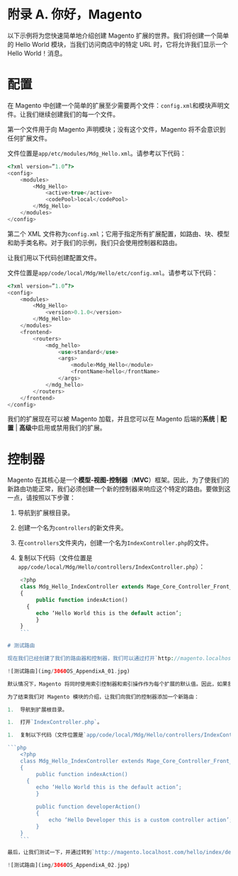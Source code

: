# 附录 A. 你好，Magento

以下示例将为您快速简单地介绍创建 Magento 扩展的世界。我们将创建一个简单的 Hello World 模块，当我们访问商店中的特定 URL 时，它将允许我们显示一个 Hello World！消息。

# 配置

在 Magento 中创建一个简单的扩展至少需要两个文件：`config.xml`和模块声明文件。让我们继续创建我们的每一个文件。

第一个文件用于向 Magento 声明模块；没有这个文件，Magento 将不会意识到任何扩展文件。

文件位置是`app/etc/modules/Mdg_Hello.xml`。请参考以下代码：

```php
<?xml version=”1.0”?>
<config>
    <modules>
        <Mdg_Hello>
            <active>true</active>
            <codePool>local</codePool>
        </Mdg_Hello>
    </modules>
</config>
```

第二个 XML 文件称为`config.xml`；它用于指定所有扩展配置，如路由、块、模型和助手类名称。对于我们的示例，我们只会使用控制器和路由。

让我们用以下代码创建配置文件。

文件位置是`app/code/local/Mdg/Hello/etc/config.xml`。请参考以下代码：

```php
<?xml version=”1.0”?>
<config>
    <modules>
        <Mdg_Hello>
            <version>0.1.0</version>
        </Mdg_Hello>
    </modules>
    <frontend>
        <routers>
            <mdg_hello>
                <use>standard</use>
                <args>
                    <module>Mdg_Hello</module>
                    <frontName>hello</frontName>
                </args>
            </mdg_hello>
        </routers>
    </frontend>
</config>
```

我们的扩展现在可以被 Magento 加载，并且您可以在 Magento 后端的**系统** | **配置** | **高级**中启用或禁用我们的扩展。

# 控制器

Magento 在其核心是一个**模型-视图-控制器**（**MVC**）框架。因此，为了使我们的新路由功能正常，我们必须创建一个新的控制器来响应这个特定的路由。要做到这一点，请按照以下步骤：

1.  导航到扩展根目录。

1.  创建一个名为`controllers`的新文件夹。

1.  在`controllers`文件夹内，创建一个名为`IndexController.php`的文件。

1.  复制以下代码（文件位置是`app/code/local/Mdg/Hello/controllers/IndexController.php`）：

```php
    <?php
    class Mdg_Hello_IndexController extends Mage_Core_Controller_Front_Action
    {
         public function indexAction()
      {
         echo ‘Hello World this is the default action’;
         }
    }
    ```

# 测试路由

现在我们已经创建了我们的路由器和控制器，我们可以通过打开`http://magento.localhost.com/hello/index/index`来测试它，我们应该会看到以下截图：

![测试路由](img/3060OS_AppendixA_01.jpg)

默认情况下，Magento 将同时使用索引控制器和索引操作作为每个扩展的默认值。因此，如果我们转到`http://magento.localhost.com/hello/`，我们应该会看到相同的屏幕。

为了结束我们对 Magento 模块的介绍，让我们向我们的控制器添加一个新路由：

1.  导航到扩展根目录。

1.  打开`IndexController.php`。

1.  复制以下代码（文件位置是`app/code/local/Mdg/Hello/controllers/IndexController.php`）：

```php
    <?php 
    class Mdg_Hello_IndexController extends Mage_Core_Controller_Front_Action
    {
         public function indexAction()
      {
         echo ‘Hello World this is the default action’;
         }

         public function developerAction()
         {
             echo ‘Hello Developer this is a custom controller action’;
         }
    }
    ```

最后，让我们测试一下，并通过转到`http://magento.localhost.com/hello/index/developer`来加载新的操作路由，如下截图所示：

![测试路由](img/3060OS_AppendixA_02.jpg)
